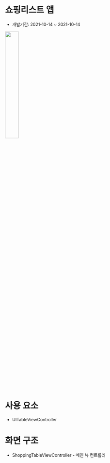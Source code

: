 # 쇼핑리스트 앱 
- 개발기간: 2021-10-14 ~ 2021-10-14

<img src="https://user-images.githubusercontent.com/26668309/144417722-553c1dd5-1001-4a17-aad1-a092eade3a4a.png" width="30%">

# 사용 요소 
- UITableViewController 

# 화면 구조 
- ShoppingTableViewController - 메인 뷰 컨트롤러 


